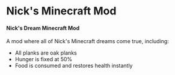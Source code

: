 # Nick's Minecraft Mod

#### Nick's Dream Minecraft Mod

A mod where all of Nick's Minecraft dreams come true, including:

- All planks are oak planks
- Hunger is fixed at 50%
- Food is consumed and restores health instantly
